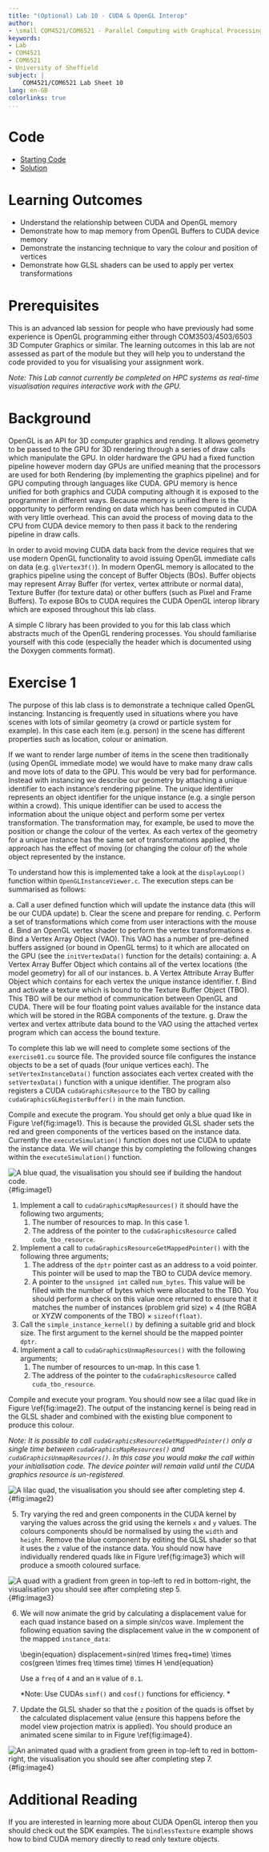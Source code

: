 ```yaml
---
title: "(Optional) Lab 10 - CUDA & OpenGL Interop"
author:
- \small COM4521/COM6521 - Parallel Computing with Graphical Processing Units (GPUs)
keywords:
- Lab
- COM4521
- COM6521
- University of Sheffield
subject: |
    COM4521/COM6521 Lab Sheet 10
lang: en-GB
colorlinks: true
...
```


# Code

* [Starting Code](https://github.com/RSE-Sheffield/COMCUDA_labs/archive/Lab10_src.zip)
* [Solution](https://github.com/RSE-Sheffield/COMCUDA_labs/archive/Lab10_sln.zip)

# Learning Outcomes

*   Understand the relationship between CUDA and OpenGL memory
*   Demonstrate how to map memory from OpenGL Buffers to CUDA device memory
*   Demonstrate the instancing technique to vary the colour and position of vertices
*   Demonstrate how GLSL shaders can be used to apply per vertex transformations

# Prerequisites

This is an advanced lab session for people who have previously had some experience is OpenGL programming either through COM3503/4503/6503 3D Computer Graphics or similar. The learning outcomes in this lab are not assessed as part of the module but they will help you to understand the code provided to you for visualising your assignment work.

*Note: This Lab cannot currently be completed on HPC systems as real-time visualisation requires interactive work with the GPU.*

# Background

OpenGL is an API for 3D computer graphics and rending. It allows geometry to be passed to the GPU for 3D rendering through a series of draw calls which manipulate the GPU. In older hardware the GPU had a fixed function pipeline however modern day GPUs are unified meaning that the processors are used for both Rendering (by implementing the graphics pipeline) and for GPU computing through languages like CUDA. GPU memory is hence unified for both graphics and CUDA computing although it is exposed to the programmer in different ways. Because memory is unified there is the opportunity to perform rending on data which has been computed in CUDA with very little overhead. This can avoid the process of moving data to the CPU from CUDA device memory to then pass it back to the rendering pipeline in draw calls.

In order to avoid moving CUDA data back from the device requires that we use modern OpenGL functionality to avoid issuing OpenGL immediate calls on data (e.g. `glVertex3f()`). In modern OpenGL memory is allocated to the graphics pipeline using the concept of Buffer Objects (BOs). Buffer objects may represent Array Buffer (for vertex, vertex attribute or normal data), Texture Buffer (for texture data) or other buffers (such as Pixel and Frame Buffers). To expose BOs to CUDA requires the CUDA OpenGL interop library which are exposed throughout this lab class.

A simple C library has been provided to you for this lab class which abstracts much of the OpenGL rendering processes. You should familiarise yourself with this code (especially the header which is documented using the Doxygen comments format).

# Exercise 1

The purpose of this lab class is to demonstrate a technique called OpenGL instancing. Instancing is frequently used in situations where you have scenes with lots of similar geometry (a crowd or particle system for example). In this case each item (e.g. person) in the scene has different properties such as location, colour or animation. 

If we want to render large number of items in the scene then traditionally (using OpenGL immediate mode) we would have to make many draw calls and move lots of data to the GPU. This would be very bad for performance. Instead with instancing we describe our geometry by attaching a unique identifier to each instance’s rendering pipeline. The unique identifier represents an object identifier for the unique instance (e.g. a single person within a crowd). This unique identifier can be used to access the information about the unique object and perform some per vertex transformation. The transformation may, for example, be used to move the position or change the colour of the vertex. As each vertex of the geometry for a unique instance has the same set of transformations applied, the approach has the effect of moving (or changing the colour of) the whole object represented by the instance.

To understand how this is implemented take a look at the `displayLoop()` function within `OpenGLInstanceViewer.c`. The execution steps can be summarised as follows:

a.  Call a user defined function which will update the instance data (this will be our CUDA update)
b.  Clear the scene and prepare for rending. 
c.  Perform a set of transformations which come from user interactions with the mouse
d.  Bind an OpenGL vertex shader to perform the vertex transformations
e.  Bind a Vertex Array Object (VAO). This VAO has a number of pre-defined buffers assigned (or bound in OpenGL terms) to it which are allocated on the GPU (see the `initVertexData()` function for the details) containing:
    a.  A Vertex Array Buffer Object which contains all of the vertex locations (the model geometry) for all of our instances.
    b.  A Vertex Attribute Array Buffer Object which contains for each vertex the unique instance identifier.
f.  Bind and activate a texture which is bound to the Texture Buffer Object (TBO). This TBO will be our method of communication between OpenGL and CUDA. There will be four floating point values available for the instance data which will be stored in the RGBA components of the texture.
g.  Draw the vertex and vertex attribute data bound to the VAO using the attached vertex program which can access the bound texture.

To complete this lab we will need to complete some sections of the `exercise01.cu` source file. The provided source file configures the instance objects to be a set of quads (four unique vertices each). The `setVertexInstanceData()` function associates each vertex created with the `setVertexData()` function with a unique identifier. The program also registers a CUDA `cudaGraphicsResource` to the TBO by calling `cudaGraphicsGLRegisterBuffer()` in the main function.

Compile and execute the program. You should get only a blue quad like in Figure \ref{fig:image1}. This is because the provided GLSL shader sets the red and green components of the vertices based on the instance data. Currently the `executeSimulation()` function does not use CUDA to update the instance data. We will change this by completing the following changes within the `executeSimulation()` function. 

![A blue quad, the visualisation you should see if building the handout code.](images/lab10_image1.png){#fig:image1}

1.  Implement a call to `cudaGraphicsMapResources()` it should have the following two arguments;
    1.  The number of resources to map. In this case 1.
    2.  The address of the pointer to the `cudaGraphicsResource` called `cuda_tbo_resource`.
2.  Implement a call to `cudaGraphicsResourceGetMappedPointer()` with the following three arguments;
    1.  The address of the `dptr` pointer cast as an address to a void pointer. This pointer will be used to map the TBO to CUDA device memory.
    2.  A pointer to the `unsigned int` called `num_bytes`. This value will be filled with the number of bytes which were allocated to the TBO. You should perform a check on this value once returned to ensure that it matches the number of instances (problem grid size) × 4 (the RGBA or XYZW components of the TBO) × `sizeof(float)`.
3.  Call the `simple_instance_kernel()` by defining a suitable grid and block size. The first argument to the kernel should be the mapped pointer `dptr`.
4.  Implement a call to `cudaGraphicsUnmapResources()` with the following arguments;
    1.  The number of resources to un-map. In this case 1.
    2.  The address of the pointer to the `cudaGraphicsResource` called `cuda_tbo_resource`.

Compile and execute your program. You should now see a lilac quad like in Figure \ref{fig:image2}. The output of the instancing kernel is being read in the GLSL shader and combined with the existing blue component to produce this colour.

*Note: It is possible to call `cudaGraphicsResourceGetMappedPointer()` only a single time between `cudaGraphicsMapResources()` and `cudaGraphicsUnmapResources()`. In this case you would make the call within your initialisation code. The device pointer will remain valid until the CUDA graphics resource is un-registered.*

![A lilac quad, the visualisation you should see after completing step 4.](images/lab10_image2.png){#fig:image2}

5.  Try varying the red and green components in the CUDA kernel by varying the values across the grid using the kernels `x` and `y` values. The colours components should be normalised by using the `width` and `height`. Remove the blue component by editing the GLSL shader so that it uses the `z` value of the instance data. You should now have individually rendered quads like in Figure \ref{fig:image3} which will produce a smooth coloured surface. 

![A quad with a gradient from green in top-left to red in bottom-right, the visualisation you should see after completing step 5.](images/lab10_image3.png){#fig:image3}

6.  We will now animate the grid by calculating a displacement value for each quad instance based on a simple sin/cos wave. Implement the following equation saving the displacement value in the w component of the mapped `instance_data`:

    \begin{equation}
    displacement=sin(red \times freq+time) \times cos(green \times freq \times time) \times H
    \end{equation}

    Use a `freq` of `4` and an `H` value of `0.1`. 
    
    *Note: Use CUDAs `sinf()` and `cosf()` functions for efficiency. *

7.  Update the GLSL shader so that the `z` position of the quads is offset by the calculated displacement value (ensure this happens before the model view projection matrix is applied). You should produce an animated scene similar to in Figure \ref{fig:image4}.

![An animated quad with a gradient from green in top-left to red in bottom-right, the visualisation you should see after completing step 7.](images/lab10_image4.png){#fig:image4}

# Additional Reading

If you are interested in learning more about CUDA OpenGL interop then you should check out the SDK examples. The `bindlessTexture` example shows how to bind CUDA memory directly to read only texture objects.
